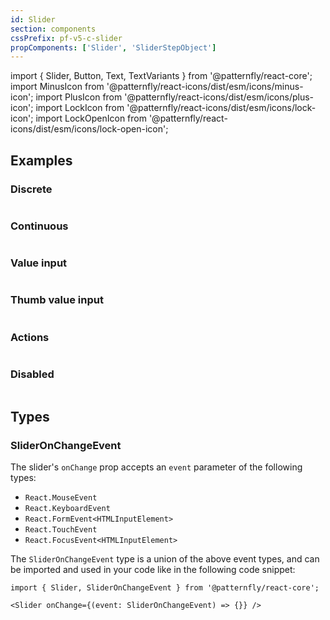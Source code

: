 ```yaml
---
id: Slider
section: components
cssPrefix: pf-v5-c-slider
propComponents: ['Slider', 'SliderStepObject']
---
```


import { Slider, Button, Text, TextVariants } from '@patternfly/react-core';
import MinusIcon from '@patternfly/react-icons/dist/esm/icons/minus-icon';
import PlusIcon from '@patternfly/react-icons/dist/esm/icons/plus-icon';
import LockIcon from '@patternfly/react-icons/dist/esm/icons/lock-icon';
import LockOpenIcon from '@patternfly/react-icons/dist/esm/icons/lock-open-icon';

## Examples

### Discrete

```ts file="./SliderDiscrete.tsx"

```

### Continuous

```ts file="./SliderContinuous.tsx"

```

### Value input

```ts file="./SliderValueInput.tsx"

```

### Thumb value input

```ts file="./SliderThumbValueInput.tsx"

```

### Actions

```ts file="./SliderActions.tsx"

```

### Disabled

```ts file="./SliderDisabled.tsx"

```

## Types

### SliderOnChangeEvent

The slider's `onChange` prop accepts an `event` parameter of the following types:

- `React.MouseEvent`
- `React.KeyboardEvent`
- `React.FormEvent<HTMLInputElement>`
- `React.TouchEvent`
- `React.FocusEvent<HTMLInputElement>`

The `SliderOnChangeEvent` type is a union of the above event types, and can be imported and used in your code like in the following code snippet:

```noLive
import { Slider, SliderOnChangeEvent } from '@patternfly/react-core';

<Slider onChange={(event: SliderOnChangeEvent) => {}} />
```
